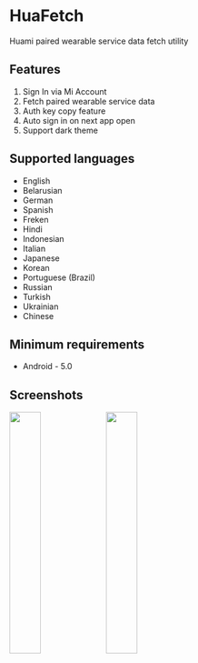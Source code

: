 # HuaFetch

Huami paired wearable service data fetch utility

## Features
1. Sign In via Mi Account
2. Fetch paired wearable service data
3. Auth key copy feature
4. Auto sign in on next app open
5. Support dark theme

## Supported languages
* English
* Belarusian
* German
* Spanish
* Freken
* Hindi
* Indonesian
* Italian
* Japanese
* Korean
* Portuguese (Brazil)
* Russian
* Turkish
* Ukrainian
* Chinese

## Minimum requirements
* Android - 5.0

## Screenshots
<p>
<img src="https://github.com/user-attachments/assets/360d8288-4495-4d85-a21f-30d4a0deaf7b" max-width="100%" width="33%">
<img src="https://github.com/user-attachments/assets/7321a251-7bb4-48f5-9bbc-7315199f69aa" max-width="100%" width="33%">
</p>
